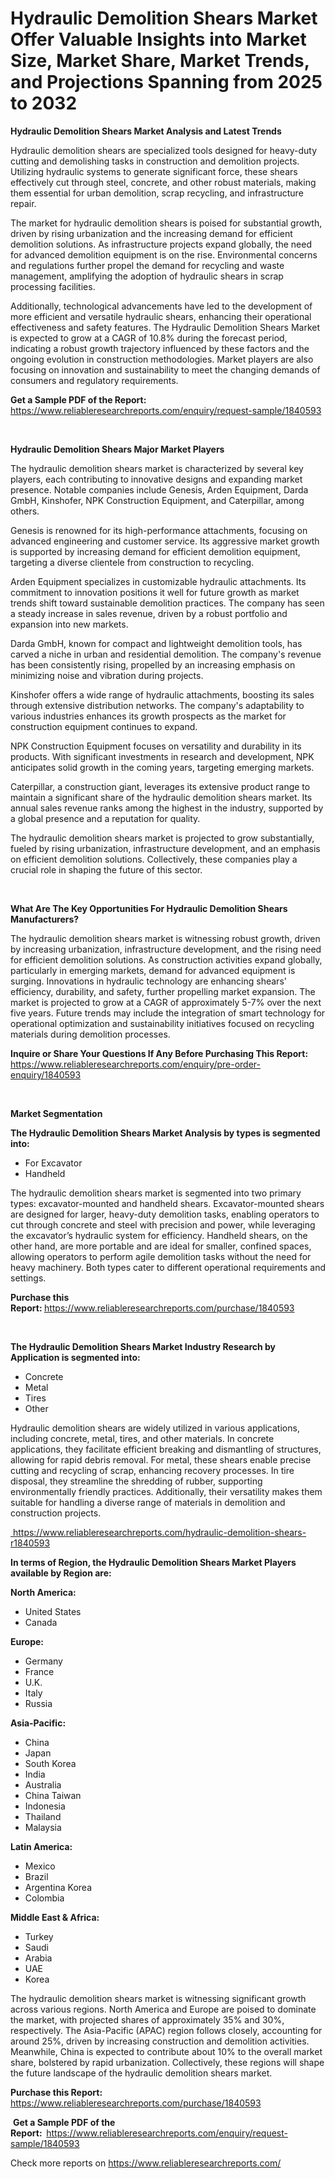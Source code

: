 <p><h1>Hydraulic Demolition Shears Market Offer Valuable Insights into Market Size, Market Share, Market Trends, and Projections Spanning from 2025 to 2032</h1></p><p><strong>Hydraulic Demolition Shears Market Analysis and Latest Trends</strong></p>
<p><p>Hydraulic demolition shears are specialized tools designed for heavy-duty cutting and demolishing tasks in construction and demolition projects. Utilizing hydraulic systems to generate significant force, these shears effectively cut through steel, concrete, and other robust materials, making them essential for urban demolition, scrap recycling, and infrastructure repair.</p><p>The market for hydraulic demolition shears is poised for substantial growth, driven by rising urbanization and the increasing demand for efficient demolition solutions. As infrastructure projects expand globally, the need for advanced demolition equipment is on the rise. Environmental concerns and regulations further propel the demand for recycling and waste management, amplifying the adoption of hydraulic shears in scrap processing facilities.</p><p>Additionally, technological advancements have led to the development of more efficient and versatile hydraulic shears, enhancing their operational effectiveness and safety features. The Hydraulic Demolition Shears Market is expected to grow at a CAGR of 10.8% during the forecast period, indicating a robust growth trajectory influenced by these factors and the ongoing evolution in construction methodologies. Market players are also focusing on innovation and sustainability to meet the changing demands of consumers and regulatory requirements.</p></p>
<p><strong>Get a Sample PDF of the Report:&nbsp;</strong> <a href="https://www.reliableresearchreports.com/enquiry/request-sample/1840593?utm_campaign=3319&utm_medium=2&utm_source=Github&utm_content=ia&utm_term=11042025&utm_id=hydraulic-demolition-shears">https://www.reliableresearchreports.com/enquiry/request-sample/1840593</a></p>
<p>&nbsp;</p>
<p><strong>Hydraulic Demolition Shears Major Market Players</strong></p>
<p><p>The hydraulic demolition shears market is characterized by several key players, each contributing to innovative designs and expanding market presence. Notable companies include Genesis, Arden Equipment, Darda GmbH, Kinshofer, NPK Construction Equipment, and Caterpillar, among others.</p><p>Genesis is renowned for its high-performance attachments, focusing on advanced engineering and customer service. Its aggressive market growth is supported by increasing demand for efficient demolition equipment, targeting a diverse clientele from construction to recycling.</p><p>Arden Equipment specializes in customizable hydraulic attachments. Its commitment to innovation positions it well for future growth as market trends shift toward sustainable demolition practices. The company has seen a steady increase in sales revenue, driven by a robust portfolio and expansion into new markets.</p><p>Darda GmbH, known for compact and lightweight demolition tools, has carved a niche in urban and residential demolition. The company's revenue has been consistently rising, propelled by an increasing emphasis on minimizing noise and vibration during projects.</p><p>Kinshofer offers a wide range of hydraulic attachments, boosting its sales through extensive distribution networks. The company's adaptability to various industries enhances its growth prospects as the market for construction equipment continues to expand.</p><p>NPK Construction Equipment focuses on versatility and durability in its products. With significant investments in research and development, NPK anticipates solid growth in the coming years, targeting emerging markets.</p><p>Caterpillar, a construction giant, leverages its extensive product range to maintain a significant share of the hydraulic demolition shears market. Its annual sales revenue ranks among the highest in the industry, supported by a global presence and a reputation for quality.</p><p>The hydraulic demolition shears market is projected to grow substantially, fueled by rising urbanization, infrastructure development, and an emphasis on efficient demolition solutions. Collectively, these companies play a crucial role in shaping the future of this sector.</p></p>
<p>&nbsp;</p>
<p><strong>What Are The Key Opportunities For Hydraulic Demolition Shears Manufacturers?</strong></p>
<p><p>The hydraulic demolition shears market is witnessing robust growth, driven by increasing urbanization, infrastructure development, and the rising need for efficient demolition solutions. As construction activities expand globally, particularly in emerging markets, demand for advanced equipment is surging. Innovations in hydraulic technology are enhancing shears' efficiency, durability, and safety, further propelling market expansion. The market is projected to grow at a CAGR of approximately 5-7% over the next five years. Future trends may include the integration of smart technology for operational optimization and sustainability initiatives focused on recycling materials during demolition processes.</p></p>
<p><strong>Inquire or Share Your Questions If Any Before Purchasing This Report:</strong> <a href="https://www.reliableresearchreports.com/enquiry/pre-order-enquiry/1840593?utm_campaign=3319&utm_medium=2&utm_source=Github&utm_content=ia&utm_term=11042025&utm_id=hydraulic-demolition-shears">https://www.reliableresearchreports.com/enquiry/pre-order-enquiry/1840593</a></p>
<p>&nbsp;</p>
<p><strong>Market Segmentation</strong></p>
<p><strong>The Hydraulic Demolition Shears Market Analysis by types is segmented into:</strong></p>
<p><ul><li>For Excavator</li><li>Handheld</li></ul></p>
<p><p>The hydraulic demolition shears market is segmented into two primary types: excavator-mounted and handheld shears. Excavator-mounted shears are designed for larger, heavy-duty demolition tasks, enabling operators to cut through concrete and steel with precision and power, while leveraging the excavator’s hydraulic system for efficiency. Handheld shears, on the other hand, are more portable and are ideal for smaller, confined spaces, allowing operators to perform agile demolition tasks without the need for heavy machinery. Both types cater to different operational requirements and settings.</p></p>
<p><strong>Purchase this Report:&nbsp;</strong><a href="https://www.reliableresearchreports.com/purchase/1840593?utm_campaign=3319&utm_medium=2&utm_source=Github&utm_content=ia&utm_term=11042025&utm_id=hydraulic-demolition-shears">https://www.reliableresearchreports.com/purchase/1840593</a></p>
<p>&nbsp;</p>
<p><strong>The Hydraulic Demolition Shears Market Industry Research by Application is segmented into:</strong></p>
<p><ul><li>Concrete</li><li>Metal</li><li>Tires</li><li>Other</li></ul></p>
<p><p>Hydraulic demolition shears are widely utilized in various applications, including concrete, metal, tires, and other materials. In concrete applications, they facilitate efficient breaking and dismantling of structures, allowing for rapid debris removal. For metal, these shears enable precise cutting and recycling of scrap, enhancing recovery processes. In tire disposal, they streamline the shredding of rubber, supporting environmentally friendly practices. Additionally, their versatility makes them suitable for handling a diverse range of materials in demolition and construction projects.</p></p>
<p><a href="https://www.reliableresearchreports.com/hydraulic-demolition-shears-r1840593?utm_campaign=3319&utm_medium=2&utm_source=Github&utm_content=ia&utm_term=11042025&utm_id=hydraulic-demolition-shears">&nbsp;https://www.reliableresearchreports.com/hydraulic-demolition-shears-r1840593</a></p>
<p><strong>In terms of Region, the Hydraulic Demolition Shears Market Players available by Region are:</strong></p>
<p>
    <p> <strong> North America: </strong>
        <ul>
            <li>United States</li>
            <li>Canada</li>
        </ul>
        </p> 
    <p> <strong> Europe: </strong>
        <ul>
            <li>Germany</li>
            <li>France</li>
            <li>U.K.</li>
            <li>Italy</li>
            <li>Russia</li>
        </ul>
        </p> 
    <p> <strong> Asia-Pacific: </strong>
        <ul>
            <li>China</li>
            <li>Japan</li>
            <li>South Korea</li>
            <li>India</li>
            <li>Australia</li>
            <li>China Taiwan</li>
            <li>Indonesia</li>
            <li>Thailand</li>
            <li>Malaysia</li>
        </ul>
        </p> 
    <p> <strong> Latin America: </strong>
        <ul>
            <li>Mexico</li>
            <li>Brazil</li>
            <li>Argentina Korea</li>
            <li>Colombia</li>
        </ul>
        </p> 
    <p> <strong> Middle East & Africa: </strong>
        <ul>
            <li>Turkey</li>
            <li>Saudi</li>
            <li>Arabia</li>
            <li>UAE</li>
            <li>Korea</li>
        </ul>
    </p>
    </p>
<p><p>The hydraulic demolition shears market is witnessing significant growth across various regions. North America and Europe are poised to dominate the market, with projected shares of approximately 35% and 30%, respectively. The Asia-Pacific (APAC) region follows closely, accounting for around 25%, driven by increasing construction and demolition activities. Meanwhile, China is expected to contribute about 10% to the overall market share, bolstered by rapid urbanization. Collectively, these regions will shape the future landscape of the hydraulic demolition shears market.</p></p>
<p><strong>Purchase this Report: </strong><a href="https://www.reliableresearchreports.com/purchase/1840593?utm_campaign=3319&utm_medium=2&utm_source=Github&utm_content=ia&utm_term=11042025&utm_id=hydraulic-demolition-shears">https://www.reliableresearchreports.com/purchase/1840593</a></p>
<p>&nbsp;<strong>Get a Sample PDF of the Report:&nbsp;&nbsp;</strong><a href="https://www.reliableresearchreports.com/enquiry/request-sample/1840593?utm_campaign=3319&utm_medium=2&utm_source=Github&utm_content=ia&utm_term=11042025&utm_id=hydraulic-demolition-shears">https://www.reliableresearchreports.com/enquiry/request-sample/1840593</a></p>
<p><strong></strong></p>
<p>Check more reports on <a href="https://www.reliableresearchreports.com/?utm_campaign=3319&utm_medium=2&utm_source=Github&utm_content=ia&utm_term=11042025&utm_id=hydraulic-demolition-shears">https://www.reliableresearchreports.com/</a></p>